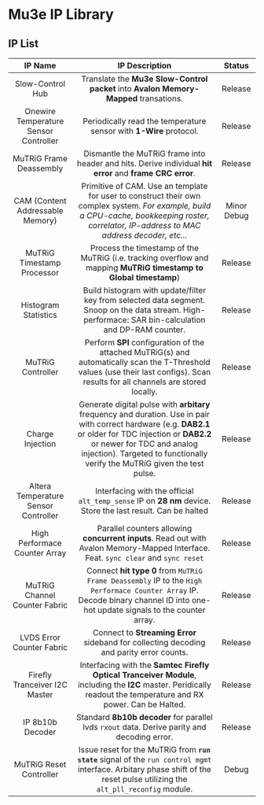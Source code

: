 # Mu3e IP Library

## IP List

|IP Name|IP Description|Status|
|:-----:|:------------:|:----:|
|Slow-Control Hub|Translate the **Mu3e Slow-Control packet** into **Avalon Memory-Mapped** transations.|Release|
|Onewire Temperature Sensor Controller|Periodically read the temperature sensor with **1-Wire** protocol.|Release| 
|MuTRiG Frame Deassembly|Dismantle the MuTRiG frame into header and hits. Derive individual **hit error** and **frame CRC error**.|Release|
|CAM (Content Addressable Memory)|Primitive of CAM. Use an template for user to construct their own complex system. *For example, build a CPU-cache, bookkeeping roster, correlator, IP-address to MAC address decoder, etc...*|Minor Debug|
|MuTRiG Timestamp Processor|Process the timestamp of the MuTRiG (i.e. tracking overflow and mapping **MuTRiG timestamp to Global timestamp**)|Release|
|Histogram Statistics|Build histogram with update/filter key from selected data segment. Snoop on the data stream. High-performace: SAR bin-calculation and DP-RAM counter.|Release|
|MuTRiG Controller|Perform **SPI** configuration of the attached MuTRiG(s) and automatically scan the T-Threshold values (use their last configs). Scan results for all channels are stored locally.|Release|
|Charge Injection|Generate digital pulse with **arbitary** frequency and duration. Use in pair with correct hardware (e.g. **DAB2.1** or older for TDC injection or **DAB2.2** or newer for TDC and analog injection). Targeted to functionally verify the MuTRiG given the test pulse.|Release|
|Altera Temperature Sensor Controller|Interfacing with the official `alt_temp_sense` IP on **28 nm** device. Store the last result. Can be halted|Release|
|High Performace Counter Array|Parallel counters allowing **concurrent inputs**. Read out with Avalon Memory-Mapped Interface. Feat. `sync clear` and `sync reset`|Release|
|MuTRiG Channel Counter Fabric|Connect **hit type 0** from `MuTRiG Frame Deassembly` IP to the `High Performace Counter Array` IP. Decode binary channel ID into one-hot update signals to the counter array.|Release| 
|LVDS Error Counter Fabric|Connect to **Streaming Error** sideband for collecting decoding and parity error counts.|Release|
|Firefly Tranceiver I2C Master|Interfacing with the **Samtec Firefly Optical Tranceiver Module**, including the **I2C** master. Peridically readout the temperature and RX power. Can be Halted.|Release|
|IP 8b10b Decoder|Standard **8b10b decoder** for parallel lvds `rxout` data. Derive parity and decoding error.|Release|
|MuTRiG Reset Controller|Issue reset for the MuTRiG from **`run state`** signal of the `run control mgmt` interface. Arbitary phase shift of the reset pulse utilizing the `alt_pll_reconfig` module.|Debug|

